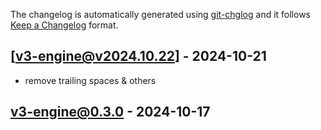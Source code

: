 The changelog is automatically generated using [git-chglog](https://github.com/git-chglog/git-chglog) and it follows [Keep a Changelog](https://keepachangelog.com) format.


<a name="v3-engine@v2024.10.22"></a>
## [v3-engine@v2024.10.22] - 2024-10-21
- remove trailing spaces & others

<a name="v3-engine@0.3.0"></a>
## v3-engine@0.3.0 - 2024-10-17
